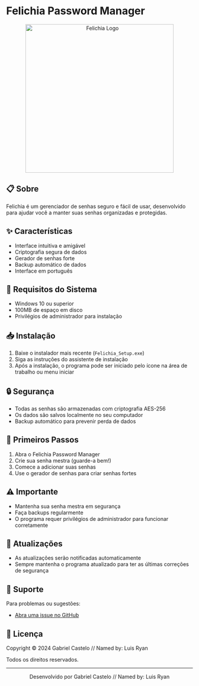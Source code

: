 # Felichia Password Manager

<p align="center">
  <img src="[felichia/src/assets/felichia_logo.png](https://cdn.discordapp.com/attachments/1309361518449524766/1324422965311311986/felichia_logo.png?ex=67781881&is=6776c701&hm=19214e70b16134bb390a10cb90e4fa36c69769eb49930ee90ad1fefd1b9cf5f1&)" alt="Felichia Logo" width="400"/>
</p>

## 📋 Sobre
Felichia é um gerenciador de senhas seguro e fácil de usar, desenvolvido para ajudar você a manter suas senhas organizadas e protegidas.

## ✨ Características
- Interface intuitiva e amigável
- Criptografia segura de dados
- Gerador de senhas forte
- Backup automático de dados
- Interface em português

## 🔧 Requisitos do Sistema
- Windows 10 ou superior
- 100MB de espaço em disco
- Privilégios de administrador para instalação

## 📥 Instalação
1. Baixe o instalador mais recente (`Felichia_Setup.exe`)
2. Siga as instruções do assistente de instalação
3. Após a instalação, o programa pode ser iniciado pelo ícone na área de trabalho ou menu iniciar

## 🔒 Segurança
- Todas as senhas são armazenadas com criptografia AES-256
- Os dados são salvos localmente no seu computador
- Backup automático para prevenir perda de dados

## 🚀 Primeiros Passos
1. Abra o Felichia Password Manager
2. Crie sua senha mestra (guarde-a bem!)
3. Comece a adicionar suas senhas
4. Use o gerador de senhas para criar senhas fortes

## ⚠️ Importante
- Mantenha sua senha mestra em segurança
- Faça backups regularmente
- O programa requer privilégios de administrador para funcionar corretamente

## 🔄 Atualizações
- As atualizações serão notificadas automaticamente
- Sempre mantenha o programa atualizado para ter as últimas correções de segurança

## 🤝 Suporte
Para problemas ou sugestões:
- [Abra uma issue no GitHub](https://github.com/gacastelo)

## 📄 Licença
Copyright © 2024 Gabriel Castelo // Named by: Luis Ryan

Todos os direitos reservados.

---

<p align="center">
  Desenvolvido por Gabriel Castelo // Named by: Luis Ryan
</p>
